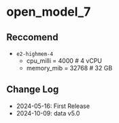 # open_model_7

## Reccomend

- `e2-highmem-4`
  - cpu_milli = 4000 # 4 vCPU
  - memory_mib = 32768 # 32 GB

## Change Log

- 2024-05-16: First Release
- 2024-10-09: data v5.0
